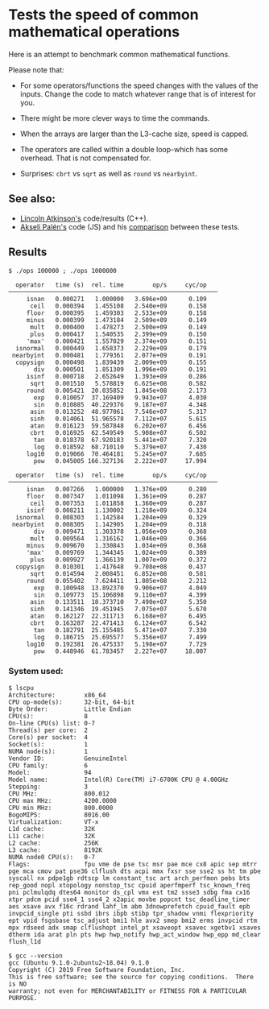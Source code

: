 # Tests the speed of common mathematical operations

Here is an attempt to benchmark common mathematical functions.

Please note that:

 * For some operators/functions the speed changes with the
   values of the inputs. Change the code to match whatever
   range that is of interest for you.

 * There might be more clever ways to time the commands.

 * When the arrays are larger than the L3-cache size,
   speed is capped.

 * The operators are called within a double loop-which has some overhead.
   That is not compensated for.

 * Surprises: `cbrt` vs `sqrt` as well as `round` vs `nearbyint`.

## See also:
* [Lincoln Atkinson's](https://latkin.org/blog/2014/11/09/a-simple-benchmark-of-various-math-operations/) code/results (C++).
 * [Akseli Palén's](https://github.com/axelpale/js-math-ops-speed) code (JS) and his [comparison](https://www.akselipalen.com/2021/01/13/benchmark-of-elementary-mathematical-operations-in-node-js/) between these tests.

## Results

```
$ ./ops 100000 ; ./ops 1000000

  operator   time (s)  rel. time        op/s     cyc/op
──────────────────────────────────────────────────────────
     isnan   0.000271   1.000000   3.696e+09      0.109
      ceil   0.000394   1.455108   2.540e+09      0.158
     floor   0.000395   1.459303   2.533e+09      0.158
     minus   0.000399   1.473184   2.509e+09      0.149
      mult   0.000400   1.478273   2.500e+09      0.149
      plus   0.000417   1.540535   2.399e+09      0.150
     'max'   0.000421   1.557029   2.374e+09      0.151
  isnormal   0.000449   1.658373   2.229e+09      0.179
 nearbyint   0.000481   1.779361   2.077e+09      0.191
  copysign   0.000498   1.839439   2.009e+09      0.155
       div   0.000501   1.851309   1.996e+09      0.191
     isinf   0.000718   2.652649   1.393e+09      0.286
      sqrt   0.001510   5.578819   6.625e+08      0.582
     round   0.005421  20.035852   1.845e+08      2.173
       exp   0.010057  37.169409   9.943e+07      4.030
       sin   0.010885  40.229376   9.187e+07      4.348
      asin   0.013252  48.977061   7.546e+07      5.317
      sinh   0.014061  51.965578   7.112e+07      5.615
      atan   0.016123  59.587848   6.202e+07      6.456
      cbrt   0.016925  62.549549   5.908e+07      6.502
       tan   0.018378  67.920183   5.441e+07      7.320
       log   0.018592  68.710110   5.379e+07      7.430
     log10   0.019066  70.464181   5.245e+07      7.685
       pow   0.045005 166.327136   2.222e+07     17.994

  operator   time (s)  rel. time        op/s     cyc/op
──────────────────────────────────────────────────────────
     isnan   0.007266   1.000000   1.376e+09      0.280
     floor   0.007347   1.011098   1.361e+09      0.287
      ceil   0.007353   1.011858   1.360e+09      0.287
     isinf   0.008211   1.130002   1.218e+09      0.324
  isnormal   0.008303   1.142584   1.204e+09      0.329
 nearbyint   0.008305   1.142905   1.204e+09      0.318
       div   0.009471   1.303378   1.056e+09      0.368
      mult   0.009564   1.316162   1.046e+09      0.366
     minus   0.009670   1.330843   1.034e+09      0.368
     'max'   0.009769   1.344345   1.024e+09      0.389
      plus   0.009927   1.366139   1.007e+09      0.372
  copysign   0.010301   1.417648   9.708e+08      0.437
      sqrt   0.014594   2.008451   6.852e+08      0.581
     round   0.055402   7.624411   1.805e+08      2.212
       exp   0.100948  13.892370   9.906e+07      4.049
       sin   0.109773  15.106898   9.110e+07      4.399
      asin   0.133511  18.373710   7.490e+07      5.350
      sinh   0.141346  19.451945   7.075e+07      5.670
      atan   0.162127  22.311713   6.168e+07      6.495
      cbrt   0.163287  22.471413   6.124e+07      6.542
       tan   0.182791  25.155485   5.471e+07      7.330
       log   0.186715  25.695577   5.356e+07      7.499
     log10   0.192381  26.475337   5.198e+07      7.729
       pow   0.448946  61.783457   2.227e+07     18.007
```

### System used:
```
$ lscpu
Architecture:        x86_64
CPU op-mode(s):      32-bit, 64-bit
Byte Order:          Little Endian
CPU(s):              8
On-line CPU(s) list: 0-7
Thread(s) per core:  2
Core(s) per socket:  4
Socket(s):           1
NUMA node(s):        1
Vendor ID:           GenuineIntel
CPU family:          6
Model:               94
Model name:          Intel(R) Core(TM) i7-6700K CPU @ 4.00GHz
Stepping:            3
CPU MHz:             800.012
CPU max MHz:         4200.0000
CPU min MHz:         800.0000
BogoMIPS:            8016.00
Virtualization:      VT-x
L1d cache:           32K
L1i cache:           32K
L2 cache:            256K
L3 cache:            8192K
NUMA node0 CPU(s):   0-7
Flags:               fpu vme de pse tsc msr pae mce cx8 apic sep mtrr pge mca cmov pat pse36 clflush dts acpi mmx fxsr sse sse2 ss ht tm pbe syscall nx pdpe1gb rdtscp lm constant_tsc art arch_perfmon pebs bts rep_good nopl xtopology nonstop_tsc cpuid aperfmperf tsc_known_freq pni pclmulqdq dtes64 monitor ds_cpl vmx est tm2 ssse3 sdbg fma cx16 xtpr pdcm pcid sse4_1 sse4_2 x2apic movbe popcnt tsc_deadline_timer aes xsave avx f16c rdrand lahf_lm abm 3dnowprefetch cpuid_fault epb invpcid_single pti ssbd ibrs ibpb stibp tpr_shadow vnmi flexpriority ept vpid fsgsbase tsc_adjust bmi1 hle avx2 smep bmi2 erms invpcid rtm mpx rdseed adx smap clflushopt intel_pt xsaveopt xsavec xgetbv1 xsaves dtherm ida arat pln pts hwp hwp_notify hwp_act_window hwp_epp md_clear flush_l1d
```

```
$ gcc --version
gcc (Ubuntu 9.1.0-2ubuntu2~18.04) 9.1.0
Copyright (C) 2019 Free Software Foundation, Inc.
This is free software; see the source for copying conditions.  There is NO
warranty; not even for MERCHANTABILITY or FITNESS FOR A PARTICULAR PURPOSE.
```
